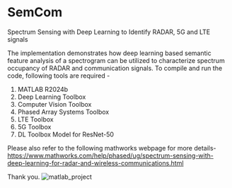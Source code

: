 # SemCom
Spectrum Sensing with Deep Learning to Identify RADAR, 5G and LTE signals

The implementation demonstrates how deep learning based semantic feature analysis of a spectrogram can be utilized to characterize spectrum occupancy of RADAR and communication signals.
To compile and run the code, following tools are required -
1. MATLAB R2024b
2. Deep Learning Toolbox
3. Computer Vision Toolbox
4. Phased Array Systems Toolbox
5. LTE Toolbox
6. 5G Toolbox
7. DL Toolbox Model for ResNet-50

Please also refer to the following mathworks webpage for more details-
https://www.mathworks.com/help/phased/ug/spectrum-sensing-with-deep-learning-for-radar-and-wireless-communications.html

Thank you.
![matlab_project](https://github.com/user-attachments/assets/221684e1-253a-4c46-92a3-98b95a662601)
